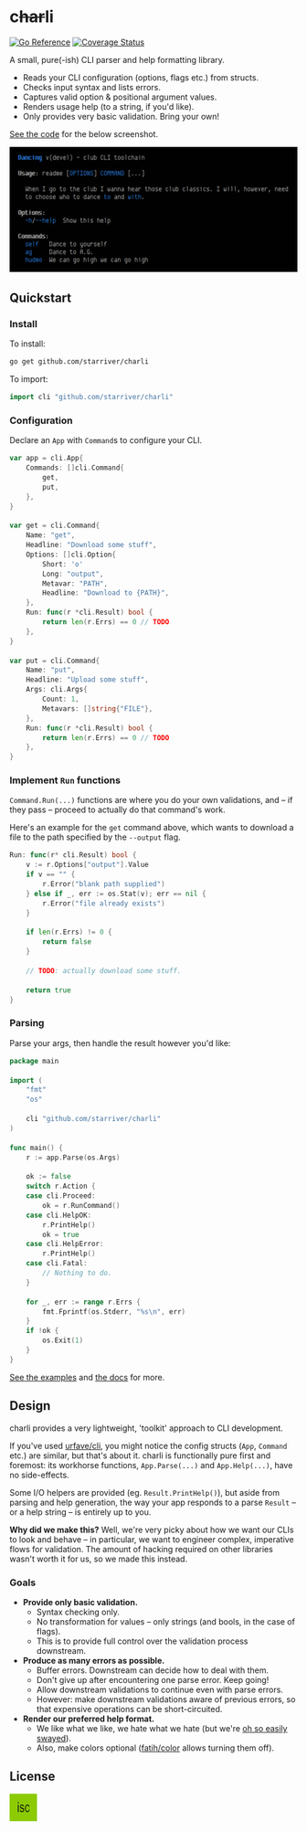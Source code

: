 # c~~har~~li

[![Go Reference](https://pkg.go.dev/badge/github.com/starriver/charli.svg)](https://pkg.go.dev/github.com/starriver/charli)
[![Coverage Status](https://coveralls.io/repos/github/starriver/charli/badge.svg?branch=main)](https://coveralls.io/github/starriver/charli?branch=main)

A small, pure(-ish) CLI parser and help formatting library.

- Reads your CLI configuration (options, flags etc.) from structs.
- Checks input syntax and lists errors.
- Captures valid option & positional argument values.
- Renders usage help (to a string, if you'd like).
- Only provides very basic validation. Bring your own!

[See the code](./examples/readme/) for the below screenshot.

![Screenshot](./.images/example.png)

## Quickstart

### Install

To install:

```sh
go get github.com/starriver/charli
```

To import:

```go
import cli "github.com/starriver/charli"
```

### Configuration

Declare an `App` with `Command`s to configure your CLI.

```go
var app = cli.App{
	Commands: []cli.Command{
		get,
		put,
	},
}

var get = cli.Command{
	Name: "get",
	Headline: "Download some stuff",
	Options: []cli.Option{
		Short: 'o'
		Long: "output",
		Metavar: "PATH",
		Headline: "Download to {PATH}",
	},
	Run: func(r *cli.Result) bool {
		return len(r.Errs) == 0 // TODO
	},
}

var put = cli.Command{
	Name: "put",
	Headline: "Upload some stuff",
	Args: cli.Args{
		Count: 1,
		Metavars: []string{"FILE"},
	},
	Run: func(r *cli.Result) bool {
		return len(r.Errs) == 0 // TODO
	},
}
```

### Implement `Run` functions

`Command.Run(...)` functions are where you do your own validations, and – if they pass – proceed to actually do that command's work.

Here's an example for the `get` command above, which wants to download a file to the path specified by the `--output` flag.

```go
Run: func(r* cli.Result) bool {
	v := r.Options["output"].Value
	if v == "" {
		r.Error("blank path supplied")
	} else if _, err := os.Stat(v); err == nil {
		r.Error("file already exists")
	}

	if len(r.Errs) != 0 {
		return false
	}

	// TODO: actually download some stuff.

	return true
}
```

### Parsing

Parse your args, then handle the result however you'd like:

```go
package main

import (
	"fmt"
	"os"

	cli "github.com/starriver/charli"
)

func main() {
	r := app.Parse(os.Args)

	ok := false
	switch r.Action {
	case cli.Proceed:
		ok = r.RunCommand()
	case cli.HelpOK:
		r.PrintHelp()
		ok = true
	case cli.HelpError:
		r.PrintHelp()
	case cli.Fatal:
		// Nothing to do.
	}

	for _, err := range r.Errs {
		fmt.Fprintf(os.Stderr, "%s\n", err)
	}
	if !ok {
		os.Exit(1)
	}
}
```

[See the examples](./examples) and [the docs](https://pkg.go.dev/github.com/starriver/charli) for more.

## Design

charli provides a very lightweight, 'toolkit' approach to CLI development.

If you've used [urfave/cli](https://charli.urfave.org/), you might notice the config structs (`App`, `Command` etc.) are similar, but that's about it. charli is functionally pure first and foremost: its workhorse functions, `App.Parse(...)` and `App.Help(...)`, have no side-effects.

Some I/O helpers are provided (eg. `Result.PrintHelp()`), but aside from parsing and help generation, the way your app responds to a parse `Result` – or a help string – is entirely up to you.

**Why did we make this?** Well, we're very picky about how we want our CLIs to look and behave – in particular, we want to engineer complex, imperative flows for validation. The amount of hacking required on other libraries wasn't worth it for us, so we made this instead.

### Goals

- **Provide only basic validation.**
	- Syntax checking only.
	- No transformation for values – only strings (and bools, in the case of flags).
	- This is to provide full control over the validation process downstream.
- **Produce as many errors as possible.**
	- Buffer errors. Downstream can decide how to deal with them.
	- Don't give up after encountering one parse error. Keep going!
	- Allow downstream validations to continue even with parse errors.
	- However: make downstream validations aware of previous errors, so that expensive operations can be short-circuited.
- **Render our preferred help format.**
	- We like what we like, we hate what we hate (but we're [oh so easily swayed](https://www.youtube.com/watch?v=7Z5kEqRFPwo)).
	- Also, make colors optional ([fatih/color](https://github.com/fatih/color) allows turning them off).

## License

[![ISC](./.images/license.jpg)](./LICENSE)
